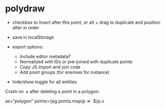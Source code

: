 # polydraw

- checkbox to insert after this point, or alt + drag to duplicate and position after in order
- save in localStorage
- export options:

  - Include editor metadata?
  - Normalized with IDs or pre-joined with duplicate points
  - Copy JS import and join code
  - Add point groups (for enemies for instance)

- hide/show toggle for all entities

Crash on .x after deleting a point in a polygon:

as="polygon"
points={pg.points.map(p => `${p.x
